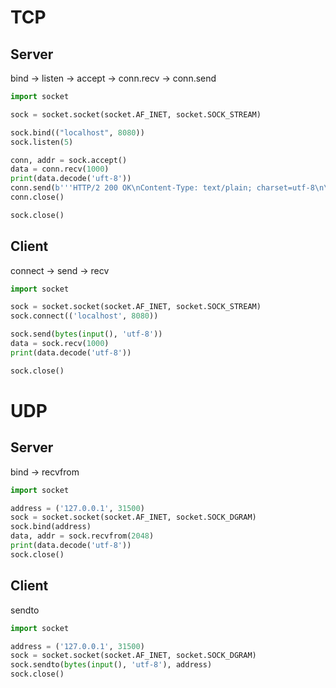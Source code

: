 # TCP

## Server

bind -> listen -> accept -> conn.recv -> conn.send

```python
import socket

sock = socket.socket(socket.AF_INET, socket.SOCK_STREAM)

sock.bind(("localhost", 8080))
sock.listen(5)

conn, addr = sock.accept()
data = conn.recv(1000)
print(data.decode('uft-8'))
conn.send(b'''HTTP/2 200 OK\nContent-Type: text/plain; charset=utf-8\n\n'''+data)
conn.close()

sock.close()
```

## Client

connect -> send -> recv

```python
import socket

sock = socket.socket(socket.AF_INET, socket.SOCK_STREAM)
sock.connect(('localhost', 8080))

sock.send(bytes(input(), 'utf-8'))
data = sock.recv(1000)
print(data.decode('utf-8'))

sock.close()
```

# UDP

## Server

bind -> recvfrom

```python
import socket

address = ('127.0.0.1', 31500)
sock = socket.socket(socket.AF_INET, socket.SOCK_DGRAM)
sock.bind(address)
data, addr = sock.recvfrom(2048)
print(data.decode('utf-8'))
sock.close()
```

## Client

sendto

```python
import socket

address = ('127.0.0.1', 31500)
sock = socket.socket(socket.AF_INET, socket.SOCK_DGRAM)
sock.sendto(bytes(input(), 'utf-8'), address)
sock.close()
```

